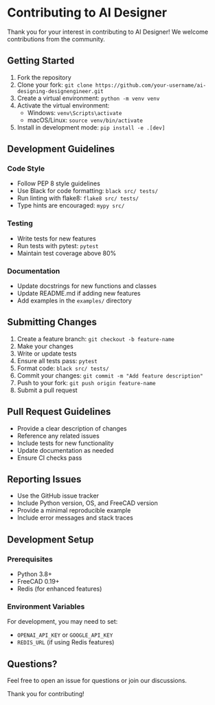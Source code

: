 # Contributing to AI Designer

Thank you for your interest in contributing to AI Designer! We welcome contributions from the community.

## Getting Started

1. Fork the repository
2. Clone your fork: `git clone https://github.com/your-username/ai-designing-designengineer.git`
3. Create a virtual environment: `python -m venv venv`
4. Activate the virtual environment:
   - Windows: `venv\Scripts\activate`
   - macOS/Linux: `source venv/bin/activate`
5. Install in development mode: `pip install -e .[dev]`

## Development Guidelines

### Code Style

- Follow PEP 8 style guidelines
- Use Black for code formatting: `black src/ tests/`
- Run linting with flake8: `flake8 src/ tests/`
- Type hints are encouraged: `mypy src/`

### Testing

- Write tests for new features
- Run tests with pytest: `pytest`
- Maintain test coverage above 80%

### Documentation

- Update docstrings for new functions and classes
- Update README.md if adding new features
- Add examples in the `examples/` directory

## Submitting Changes

1. Create a feature branch: `git checkout -b feature-name`
2. Make your changes
3. Write or update tests
4. Ensure all tests pass: `pytest`
5. Format code: `black src/ tests/`
6. Commit your changes: `git commit -m "Add feature description"`
7. Push to your fork: `git push origin feature-name`
8. Submit a pull request

## Pull Request Guidelines

- Provide a clear description of changes
- Reference any related issues
- Include tests for new functionality
- Update documentation as needed
- Ensure CI checks pass

## Reporting Issues

- Use the GitHub issue tracker
- Include Python version, OS, and FreeCAD version
- Provide a minimal reproducible example
- Include error messages and stack traces

## Development Setup

### Prerequisites

- Python 3.8+
- FreeCAD 0.19+
- Redis (for enhanced features)

### Environment Variables

For development, you may need to set:
- `OPENAI_API_KEY` or `GOOGLE_API_KEY`
- `REDIS_URL` (if using Redis features)

## Questions?

Feel free to open an issue for questions or join our discussions.

Thank you for contributing!
